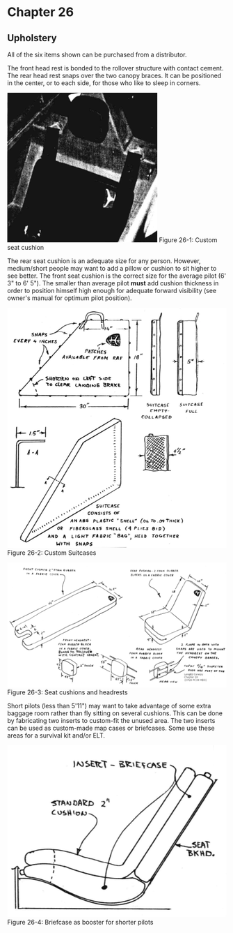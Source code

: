 # Chapter 26

## Upholstery

All of the six items shown can be purchased from a distributor.

The front head rest is bonded to the rollover structure with contact cement.
The rear head rest snaps over the two canopy
braces.
It can be positioned in the center, or to each side, for those who like to sleep in corners.  

![suitcases](../images/26/26_02.png) Figure 26-1: Custom seat cushion

The rear seat cushion is an adequate size for any person.
However, medium/short people may want to add a pillow or cushion to sit higher to see better.
The front seat cushion is the correct size for the average pilot (6' 3" to 6' 5").
The smaller than average pilot **must** add cushion thickness in order to position himself high enough for adequate forward visibility (see owner's manual for optimum pilot position).

![seat pads](../images/26/26_00.png) Figure 26-2: Custom Suitcases

![photo](../images/26/26_01.png) Figure 26-3: Seat cushions and headrests

Short pilots (less than 5'11") may want to take advantage of some extra baggage room rather than fly sitting on several cushions.
This can be done by fabricating two inserts to custom-fit the unused area.
The two inserts can be used as custom-made map
cases or briefcases.
Some use these areas for a survival kit and/or ELT.

![booster](../images/26/26_03.png) Figure 26-4: Briefcase as booster for shorter pilots

